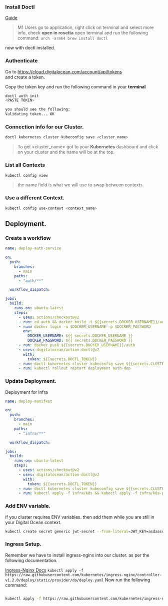 ### Install Doctl

[Guide](https://docs.digitalocean.com/reference/doctl/how-to/install/)

> M1 Users
> go to application, right click on terminal and select more info, check **open in rosetta**
> open terminal and run the following command:
> `arch -arm64 brew install doctl`

now with doctl installed.

### Authenticate

Go to https://cloud.digitalocean.com/account/api/tokens
<br />
and create a token.

Copy the token key and run the following command in your **terminal**

```bash
doctl auth init
<PASTE TOKEN>

you should see the following:
Validating token... OK
```

### Connection info for our Cluster.

```bash
doctl kubernetes cluster kubeconfig save <cluster_name>
```

> To get <cluster_name> got to your **Kubernetes** dashboard and click on your cluster and the name will be at the top.

### List all Contexts

```bash
kubectl config view
```

> the name field is what we will use to swap between contexts.

### Use a different Context.

```bash
kubectl config use-context <context_name>
```

## Deployment.

### Create a workflow

```yaml
name: deploy-auth-service

on:
  push:
    branches:
      - main
    paths:
      - "auth/**"

  workflow_dispatch:

jobs:
  build:
    runs-on: ubuntu-latest
    steps:
      - uses: actions/checkout@v2
      - run: cd auth && docker build -t ${{secrets.DOCKER_USERNAME}}/auth .
      - run: docker login -u $DOCKER_USERNAME -p $DOCKER_PASSWORD
        env:
          DOCKER_USERNAME: ${{ secrets.DOCKER_USERNAME }}
          DOCKER_PASSWORD: ${{ secrets.DOCKER_PASSWORD }}
      - run: docker push ${{secrets.DOCKER_USERNAME}}/auth
      - uses: digitalocean/action-doctl@v2
        with:
          token: ${{secrets.DOCTL_TOKEN}}
      - run: doctl kubernetes cluster kubeconfig save ${{secrets.CLUSTER_NAME}}
      - run: kubectl rollout restart deployment auth-dep
```

### Update Deployment.

Deployment for Infra

```yaml
name: deploy-manifest

on:
  push:
    branches:
      - main
    paths:
      - "infra/**"

  workflow_dispatch:

jobs:
  build:
    runs-on: ubuntu-latest
    steps:
      - uses: actions/checkout@v2
      - uses: digitalocean/action-doctl@v2
        with:
          token: ${{secrets.DOCTL_TOKEN}}
      - run: doctl kubernetes cluster kubeconfig save ${{secrets.CLUSTER_NAME}}
      - run: kubectl apply -f infra/k8s && kubectl apply -f infra/k8s-prod
```

### Add ENV variable.

if you cluster requires ENV variables. then add them while you are still in your Digital Ocean context.

```bash
kubectl create secret generic jwt-secret --from-literal=JWT_KEY=asdaasd
```

### Ingress Setup.

Remember we have to install ingress-nginx into our cluster. as per the following documentation.

[Ingress-Nginx Docs](https://kubernetes.github.io/ingress-nginx/deploy/)
`kubectl apply -f https://raw.githubusercontent.com/kubernetes/ingress-nginx/controller-v1.2.0/deploy/static/provider/do/deploy.yaml`
Now run the following command:

```bash

kubectl apply -f https://raw.githubusercontent.com/kubernetes/ingress-nginx/controller-v1.2.0/deploy/static/provider/do/deploy.yaml

```
